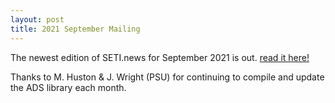 ```yaml
---
layout: post
title: 2021 September Mailing
---
```


The newest edition of SETI.news for September 2021 is out. [read it here!](https://us6.campaign-archive.com/?u=d896005c207438af0297357d5&id=0cce079020)

Thanks to M. Huston & J. Wright (PSU) for continuing to compile and update the ADS library each month.
